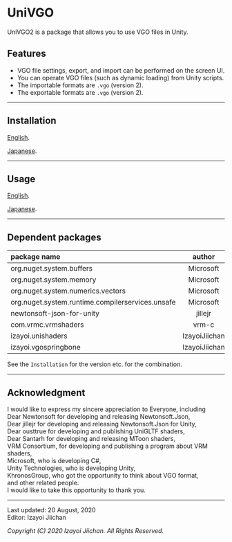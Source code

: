 # UniVGO

UniVGO2 is a package that allows you to use VGO files in Unity.

## Features

- VGO file settings, export, and import can be performed on the screen UI.
- You can operate VGO files (such as dynamic loading) from Unity scripts.
- The importable formats are `.vgo` (version 2).
- The exportable formats are `.vgo` (version 2).

___
## Installation

[English](https://github.com/izayoijiichan/VGO2/blob/master/Documentation~/UniVGO/Installation.md).

[Japanese](https://github.com/izayoijiichan/VGO2/blob/master/Documentation~/UniVGO/Installation.ja.md).

___
## Usage

[English](https://github.com/izayoijiichan/VGO2/blob/master/Documentation~/UniVGO/Usage.md).

[Japanese](https://github.com/izayoijiichan/VGO2/blob/master/Documentation~/UniVGO/Usage.ja.md).

___
## Dependent packages

|package name|author|repository|link|
|:---|:---:|:---:|:---:|
|org.nuget.system.buffers|Microsoft|NuGet|[link](https://www.nuget.org/packages/System.Buffers/)|
|org.nuget.system.memory|Microsoft|NuGet|[link](https://www.nuget.org/packages/System.Memory/)|
|org.nuget.system.numerics.vectors|Microsoft|NuGet|[link](https://www.nuget.org/packages/System.Numerics.Vectors/)|
|org.nuget.system.runtime.compilerservices.unsafe|Microsoft|NuGet|[link](https://www.nuget.org/packages/System.Runtime.CompilerServices.Unsafe/)|
|newtonsoft-json-for-unity|jillejr|GitHub|[link](https://github.com/jilleJr/Newtonsoft.Json-for-Unity)|
|com.vrmc.vrmshaders|vrm-c|GitHub|[link](https://github.com/vrm-c/UniVRM/tree/master/Assets/VRMShaders)|
|izayoi.unishaders|IzayoiJiichan|GitHub|[link](https://github.com/izayoijiichan/UniShaders.git)|
|izayoi.vgospringbone|IzayoiJiichan|GitHub|[link](https://github.com/izayoijiichan/VgoSpringBone.git)|

See the `Installation` for the version etc. for the combination.

___
## Acknowledgment

I would like to express my sincere appreciation to Everyone, including  
Dear Newtonsoft for developing and releasing Newtonsoft.Json,  
Dear jillejr for developing and releasing Newtonsoft.Json for Unity,  
Dear ousttrue for developing and publishing UniGLTF shaders,  
Dear Santarh for developing and releasing MToon shaders,  
VRM Consortium, for developing and publishing a program about VRM shaders,  
Microsoft, who is developing C#,  
Unity Technologies, who is developing Unity,  
KhronosGroup, who got the opportunity to think about VGO format,  
and other related people.  
I would like to take this opportunity to thank you.

___
Last updated: 20 August, 2020  
Editor: Izayoi Jiichan

*Copyright (C) 2020 Izayoi Jiichan. All Rights Reserved.*
